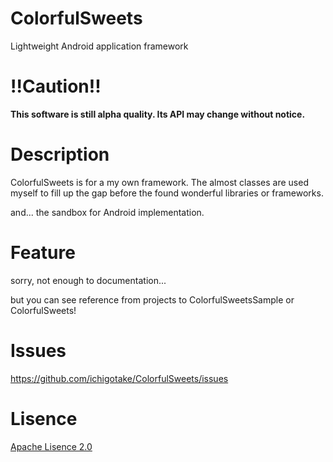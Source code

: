 ColorfulSweets
==============

Lightweight Android application framework


!!Caution!!
==========

__This software is still alpha quality. Its API may change without notice.__

Description
==========

ColorfulSweets is for a my own framework. The almost classes are used myself to fill up the gap before the found wonderful libraries or frameworks.

and... the sandbox for Android implementation.

Feature
==========

sorry, not enough to documentation...

but you can see reference from projects to ColorfulSweetsSample or ColorfulSweets!


Issues
==========

https://github.com/ichigotake/ColorfulSweets/issues


Lisence
==========

[Apache Lisence 2.0](http://www.apache.org/licenses/LICENSE-2.0)
